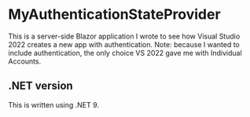 # MyAuthenticationStateProvider

This is a server-side Blazor application I wrote to see how Visual Studio 2022 creates a new app with authentication. Note: because I wanted to include authentication, the only choice VS 2022 gave me with Individual Accounts.

## .NET version

This is written using .NET 9.
